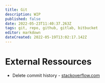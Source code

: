```yaml
---
title: Git
description: WIP
published: false
date: 2022-05-23T11:40:37.263Z
tags: git, repo, github, gitlab, bitbucket
editor: markdown
dateCreated: 2022-05-19T13:02:17.142Z
---
```


# External Ressources
- Delete commit history - [stackoverflow.com](https://stackoverflow.com/questions/13716658/how-to-delete-all-commit-history-in-github/26000395#26000395)